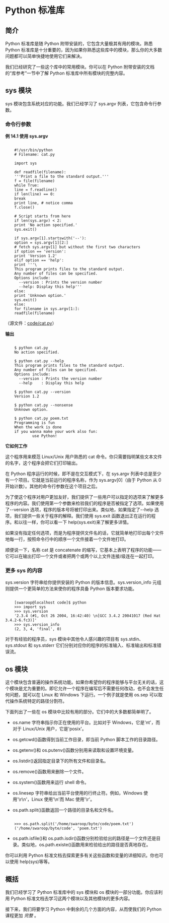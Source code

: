 # Python 标准库

## 简介

Python 标准库是随 Python 附带安装的，它包含大量极其有用的模块。熟悉 Python 标准库是十分重要的，因为如果你熟悉这些库中的模块，那么你的大多数问题都可以简单快捷地使用它们来解决。

我们已经研究了一些这个库中的常用模块。你可以在 Python 附带安装的文档的“库参考”一节中了解 Python 标准库中所有模块的完整内容。

## sys 模块

sys 模块包含系统对应的功能。我们已经学习了 sys.argv 列表，它包含命令行参数。
     
### 命令行参数

**例 14.1 使用 sys.argv**

```

    #!/usr/bin/python
    # Filename: cat.py
    
    import sys
    
    def readfile(filename):
    '''Print a file to the standard output.'''
    f = file(filename)
    while True:
    line = f.readline()
    if len(line) == 0:
    break
    print line, # notice comma
    f.close()
    
    # Script starts from here
    if len(sys.argv) < 2:
    print 'No action specified.'
    sys.exit()
    
    if sys.argv[1].startswith('--'):
    option = sys.argv[1][2:]
    # fetch sys.argv[1] but without the first two characters
    if option == 'version':
    print 'Version 1.2'
    elif option == 'help':
    print '''\
    This program prints files to the standard output.
    Any number of files can be specified.
    Options include:
      --version : Prints the version number
      --help: Display this help'''
    else:
    print 'Unknown option.'
    sys.exit()
    else:
    for filename in sys.argv[1:]:
    readfile(filename)

```

（源文件：[code/cat.py](http://woodpecker.org.cn/abyteofpython_cn/chinese/code/cat.py)）

**输出**

```

    $ python cat.py
    No action specified.
    
    $ python cat.py --help
    This program prints files to the standard output.
    Any number of files can be specified.
    Options include:
      --version : Prints the version number
      --help    : Display this help

    $ python cat.py --version
    Version 1.2
    
    $ python cat.py --nonsense
    Unknown option.
    
    $ python cat.py poem.txt
    Programming is fun
    When the work is done
    if you wanna make your work also fun:
            use Python!

```

**它如何工作**

这个程序用来模范 Linux/Unix 用户熟悉的 cat 命令。你只需要指明某些文本文件的名字，这个程序会把它们打印输出。

在 Python 程序运行的时候，即不是在交互模式下，在 sys.argv 列表中总是至少有一个项目。它就是当前运行的程序名称，作为 sys.argv[0]（由于 Python 从 0 开始计数）。其他的命令行参数在这个项目之后。

为了使这个程序对用户更加友好，我们提供了一些用户可以指定的选项来了解更多程序的内容。我们使用第一个参数来检验我们的程序是否被指定了选项。如果使用了--version 选项，程序的版本号将被打印出来。类似地，如果指定了--help 选项，我们提供一些关于程序的解释。我们使用 sys.exit 函数退出正在运行的程序。和以往一样，你可以看一下 help(sys.exit)来了解更多详情。

如果没有指定任何选项，而是为程序提供文件名的话，它就简单地打印出每个文件地每一行，按照命令行中的顺序一个文件接着一个文件地打印。

顺便说一下，名称 cat 是 concatenate 的缩写，它基本上表明了程序的功能——它可以在输出打印一个文件或者把两个或两个以上文件连接/级连在一起打印。
     
### 更多 sys 的内容

sys.version 字符串给你提供安装的 Python 的版本信息。sys.version_info 元组则提供一个更简单的方法来使你的程序具备 Python 版本要求功能。

```

    [swaroop@localhost code]$ python
    >>> import sys
    >>> sys.version
    '2.3.4 (#1, Oct 26 2004, 16:42:40) \n[GCC 3.4.2 20041017 (Red Hat 3.4.2-6.fc3)]'
    >>> sys.version_info
    (2, 3, 4, 'final', 0)

```


对于有经验的程序员，sys 模块中其他令人感兴趣的项目有 sys.stdin、sys.stdout 和 sys.stderr 它们分别对应你的程序的标准输入、标准输出和标准错误流。


## os 模块

这个模块包含普遍的操作系统功能。如果你希望你的程序能够与平台无关的话，这个模块是尤为重要的。即它允许一个程序在编写后不需要任何改动，也不会发生任何问题，就可以在 Linux 和 Windows 下运行。一个例子就是使用 os.sep 可以取代操作系统特定的路径分割符。

下面列出了一些在 os 模块中比较有用的部分。它们中的大多数都简单明了。

- os.name 字符串指示你正在使用的平台。比如对于 Windows，它是'nt'，而对于 Linux/Unix 用户，它是'posix'。

- os.getcwd()函数得到当前工作目录，即当前 Python 脚本工作的目录路径。

- os.getenv()和 os.putenv()函数分别用来读取和设置环境变量。

- os.listdir()返回指定目录下的所有文件和目录名。

- os.remove()函数用来删除一个文件。

- os.system()函数用来运行 shell 命令。

- os.linesep 字符串给出当前平台使用的行终止符。例如，Windows 使用'\r\n'，Linux 使用'\n'而 Mac 使用'\r'。

- os.path.split()函数返回一个路径的目录名和文件名。

```

    >>> os.path.split('/home/swaroop/byte/code/poem.txt')
    ('/home/swaroop/byte/code', 'poem.txt')

```

- os.path.isfile()和 os.path.isdir()函数分别检验给出的路径是一个文件还是目录。类似地，os.path.existe()函数用来检验给出的路径是否真地存在。

你可以利用 Python 标准文档去探索更多有关这些函数和变量的详细知识。你也可以使用 help(sys)等等。


## 概括

我们已经学习了 Python 标准库中的 sys 模块和 os  模块的一部分功能。你应该利用 Python 标准文档去学习这两个模块以及其他模块的更多内容。

接下来，我们将要学习 Python 中剩余的几个方面的内容，从而使我们的 Python 课程更加 *完整* 。